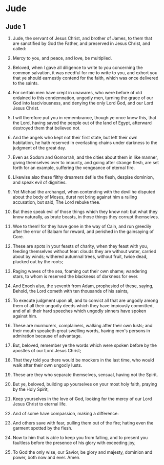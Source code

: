 # Jude

## Jude 1

1. Jude, the servant of Jesus Christ, and brother of James, to them that are sanctified by God the Father, and preserved in Jesus Christ, and called:

2. Mercy to you, and peace, and love, be multiplied.

3. Beloved, when I gave all diligence to write to you concerning the common salvation, it was needful for me to write to you, and exhort you that ye should earnestly contend for the faith, which was once delivered to the saints.

4. For certain men have crept in unawares, who were before of old ordained to this condemnation, ungodly men, turning the grace of our God into lasciviousness, and denying the only Lord God, and our Lord Jesus Christ.

5. I will therefore put you in remembrance, though ye once knew this, that the Lord, having saved the people out of the land of Egypt, afterward destroyed them that believed not.

6. And the angels who kept not their first state, but left their own habitation, he hath reserved in everlasting chains under darkness to the judgment of the great day.

7. Even as Sodom and Gomorrah, and the cities about them in like manner, giving themselves over to impurity, and going after strange flesh, are set forth for an example, suffering the vengeance of eternal fire.

8. Likewise also these filthy dreamers defile the flesh, despise dominion, and speak evil of dignities.

9. Yet Michael the archangel, when contending with the devil he disputed about the body of Moses, durst not bring against him a railing accusation, but said, The Lord rebuke thee.

10. But these speak evil of those things which they know not: but what they know naturally, as brute beasts, in those things they corrupt themselves.

11. Woe to them! for they have gone in the way of Cain, and run greedily after the error of Balaam for reward, and perished in the gainsaying of Core.

12. These are spots in your feasts of charity, when they feast with you, feeding themselves without fear: clouds they are without water, carried about by winds; withered autumnal trees, without fruit, twice dead, plucked out by the roots;

13. Raging waves of the sea, foaming out their own shame; wandering stars, to whom is reserved the blackness of darkness for ever.

14. And Enoch also, the seventh from Adam, prophesied of these, saying, Behold, the Lord cometh with ten thousands of his saints,

15. To execute judgment upon all, and to convict all that are ungodly among them of all their ungodly deeds which they have impiously committed, and of all their hard speeches which ungodly sinners have spoken against him.

16. These are murmurers, complainers, walking after their own lusts; and their mouth speaketh great swelling words, having men's persons in admiration because of advantage.

17. But, beloved, remember ye the words which were spoken before by the apostles of our Lord Jesus Christ;

18. That they told you there would be mockers in the last time, who would walk after their own ungodly lusts.

19. These are they who separate themselves, sensual, having not the Spirit.

20. But ye, beloved, building up yourselves on your most holy faith, praying by the Holy Spirit,

21. Keep yourselves in the love of God, looking for the mercy of our Lord Jesus Christ to eternal life.

22. And of some have compassion, making a difference:

23. And others save with fear, pulling them out of the fire; hating even the garment spotted by the flesh.

24. Now to him that is able to keep you from falling, and to present you faultless before the presence of his glory with exceeding joy,

25. To God the only wise, our Savior, be glory and majesty, dominion and power, both now and ever. Amen.

